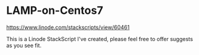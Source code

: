 # LAMP-on-Centos7

https://www.linode.com/stackscripts/view/60461

This is a Linode StackScript I've created, please feel free to offer suggests as you see fit.
